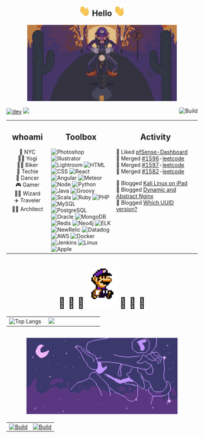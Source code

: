 <!-- Hello -->
<h2 align="center"><img src="https://raw.githubusercontent.com/aakhtar3/aakhtar3/main/img/wave.gif" width="30px"> Hello <img src="https://raw.githubusercontent.com/aakhtar3/aakhtar3/main/img/wave.gif" width="30px"></h2>
<!-- Image -->
<p align="center">
<img alt="u/byronius_j" src="https://raw.githubusercontent.com/aakhtar3/aakhtar3/main/img/bike.gif" height="200px"></p>

<!-- Badge -->
<a href="https://dev.to/aakhtar3"><img alt="dev" src="https://img.shields.io/badge/💬-black?&logo=dev.to&cacheSeconds=86400"></a> <img src="https://visitor-badge.glitch.me/badge?page_id=aakhtar3.aakhtar3"/> <a href="https://github.com/aakhtar3/aakhtar3/actions?query=workflow%3A%22Update+Activity%22"><img src="https://img.shields.io/github/workflow/status/aakhtar3/aakhtar3/Update%20Activity?logo=github&label=Activity" align="right" alt="Build"></a>

<!-- Info -->
<table><tr >
<td valign="top" width="22%">
<h2 align="center">whoami</h2>
<p align="center">
📍 NYC
</br>
🧘‍♂️ Yogi
</br>
🚴‍♂️ Biker
</br>
💾 Techie
</br>
🕺 Dancer
</br>
🎮 Gamer
</br>
🧙‍♂️ Wizard
</br>
✈️ Traveler
</br>
👨‍💻 Architect</a>
</p>
</td>
<!-- Skills -->
<td valign="top" width="34%">
<h2 align="center">Toolbox</h2>
<!-- Adobe -->
<img alt="Photoshop" src="https://img.shields.io/badge/Photoshop-black?&logo=adobe-photoshop&color=151515&logoColor=79ff97&cacheSeconds=86400">
<img alt="Illustrator" src="https://img.shields.io/badge/Illustrator-black?&logo=adobe-illustrator&color=151515&logoColor=79ff97&cacheSeconds=86400">
<img alt="Lightroom" src="https://img.shields.io/badge/Lightroom-black?&logo=adobe-lightroom-cc&color=151515&logoColor=79ff97&cacheSeconds=86400">
<!-- Web -->
<img alt="HTML" src="https://img.shields.io/badge/HTML-black?&logo=html5&color=151515&logoColor=79ff97&cacheSeconds=86400">
<img alt="CSS" src="https://img.shields.io/badge/CSS-black?&logo=css3&color=151515&logoColor=79ff97&cacheSeconds=86400">
<img alt="React" src="https://img.shields.io/badge/React-black?&logo=react&color=151515&logoColor=79ff97&cacheSeconds=86400">
<img alt="Angular" src="https://img.shields.io/badge/Angular-black?&logo=angular&color=151515&logoColor=79ff97&cacheSeconds=86400">
<img alt="Meteor" src="https://img.shields.io/badge/Meteor-black?&logo=meteor&color=151515&logoColor=79ff97&cacheSeconds=86400">
<!-- App -->
<img alt="Node" src="https://img.shields.io/badge/Node-black?&logo=node.js&color=151515&logoColor=79ff97&cacheSeconds=86400">
<img alt="Python" src="https://img.shields.io/badge/Python-black?&logo=python&color=151515&logoColor=79ff97&cacheSeconds=86400">
<img alt="Java" src="https://img.shields.io/badge/Java-black?&logo=java&color=151515&logoColor=79ff97&cacheSeconds=86400">
<img alt="Groovy" src="https://img.shields.io/badge/Groovy-black?&logo=groovy&color=151515&logoColor=79ff97&cacheSeconds=86400">
<img alt="Scala" src="https://img.shields.io/badge/Scala-black?&logo=scala&color=151515&logoColor=79ff97&cacheSeconds=86400">
<img alt="Ruby" src="https://img.shields.io/badge/Ruby-black?&logo=ruby&color=151515&logoColor=79ff97&cacheSeconds=86400">
<img alt="PHP" src="https://img.shields.io/badge/PHP-black?&logo=php&color=151515&logoColor=79ff97&cacheSeconds=86400">
<!-- Data -->
<img alt="MySQL" src="https://img.shields.io/badge/MySQL-black?&logo=mysql&color=151515&logoColor=79ff97&cacheSeconds=86400">
<img alt="PostgreSQL" src="https://img.shields.io/badge/PostgreSQL-black?&logo=postgresql&color=151515&logoColor=79ff97&cacheSeconds=86400">
<img alt="Oracle" src="https://img.shields.io/badge/Oracle-black?&logo=oracle&color=151515&logoColor=79ff97&cacheSeconds=86400">
<img alt="MongoDB" src="https://img.shields.io/badge/MongoDB-black?&logo=mongodb&color=151515&logoColor=79ff97&cacheSeconds=86400">
<img alt="Redis" src="https://img.shields.io/badge/Redis-black?&logo=redis&color=151515&logoColor=79ff97&cacheSeconds=86400">
<img alt="Neo4j" src="https://img.shields.io/badge/Neo4j-black?&logo=neo4j&color=151515&logoColor=79ff97&cacheSeconds=86400">
<!-- Telemetry -->
<img alt="ELK" src="https://img.shields.io/badge/ELK-black?&logo=kibana&color=151515&logoColor=79ff97&cacheSeconds=86400">
<img alt="NewRelic" src="https://img.shields.io/badge/New_Relic-black?&logo=new-relic&color=151515&logoColor=79ff97&cacheSeconds=86400">
<img alt="Datadog" src="https://img.shields.io/badge/Datadog-black?&logo=datadog&color=151515&logoColor=79ff97&cacheSeconds=86400">
<!-- DevOps -->
<img alt="AWS" src="https://img.shields.io/badge/AWS-black?&logo=amazon-aws&color=151515&logoColor=79ff97&cacheSeconds=86400">
<img alt="Docker" src="https://img.shields.io/badge/Docker-black?&logo=docker&color=151515&logoColor=79ff97&cacheSeconds=86400">
<img alt="Jenkins" src="https://img.shields.io/badge/Jenkins-black?&logo=jenkins&color=151515&logoColor=79ff97&cacheSeconds=86400">
<!-- OS -->
<img alt="Linux" src="https://img.shields.io/badge/Linux-black?&logo=linux&color=151515&logoColor=79ff97&cacheSeconds=86400">
<img alt="Apple" src="https://img.shields.io/badge/OSX-black?&logo=apple&color=151515&logoColor=79ff97&cacheSeconds=86400">
</td>
<td valign="top" width="44%">
<h2 align="center">Activity</h2>
<!--START_SECTION:activity-->

💫 Liked [pfSense-Dashboard](https://github.com/VictorRobellini/pfSense-Dashboard)</br>
🎉 Merged [#1596](https://github.com/neetcode-gh/leetcode/pull/1596)-[leetcode](https://github.com/neetcode-gh/leetcode)</br>
🎉 Merged [#1597](https://github.com/neetcode-gh/leetcode/pull/1597)-[leetcode](https://github.com/neetcode-gh/leetcode)</br>
🎉 Merged [#1582](https://github.com/neetcode-gh/leetcode/pull/1582)-[leetcode](https://github.com/neetcode-gh/leetcode)</br>
<!--END_SECTION:activity-->
<!-- BLOG-POST-LIST:START -->
💬 Blogged [Kali Linux on iPad](https://dev.to/aakhtar3/kali-linux-on-ipad-54gc) </br>
💬 Blogged [Dynamic and Abstract Nginx](https://dev.to/aakhtar3/dynamic-and-abstract-nginx-497b) </br>
💬 Blogged [Which UUID version?](https://dev.to/aakhtar3/which-uuid-version-2bb2) </br><!-- BLOG-POST-LIST:END -->
</td>
</tr></table>
<!-- Stats -->
<h1 align="center">
👾 👾 👾 <img alt="OmegaSpartanSP" src="https://raw.githubusercontent.com/aakhtar3/aakhtar3/main/img/hop.gif" height="100px"> 👾 👾 👾
</h1>
<table><tr>
<td width="40%">
<img alt="Top Langs" src="https://github-readme-stats.vercel.app/api/top-langs/?username=aakhtar3&langs_count=8&theme=dark&cache_seconds=43200&layout=compact&hide=jupyter notebook">
</td>
<td width="55%">
<img src="https://github-readme-stats.vercel.app/api?username=aakhtar3&theme=dark&show_icons=true&cache_seconds=43200"/>
</td>
</tr></table>
<!-- Working on -->
<h2 align="center"><img alt="u/byronius_j" src="https://raw.githubusercontent.com/aakhtar3/aakhtar3/main/img/star.gif" height="200px"></h2>
<table><tr>
<td width="50%">
<a href="https://github.com/disneystreaming/automated-cloud-advisor"><img alt="Build" src="https://github-readme-stats.vercel.app/api/pin/?username=disneystreaming&repo=automated-cloud-advisor&theme=dark&cache_seconds=43200">
</a>
</td>
<td width="50%">
<a href="https://github.com/aakhtar3/aakhtar3"><img alt="Build" src="https://github-readme-stats.vercel.app/api/pin/?username=aakhtar3&repo=aakhtar3&theme=dark&cache_seconds=86400">
</a>
</td>
</tr>
</table>
